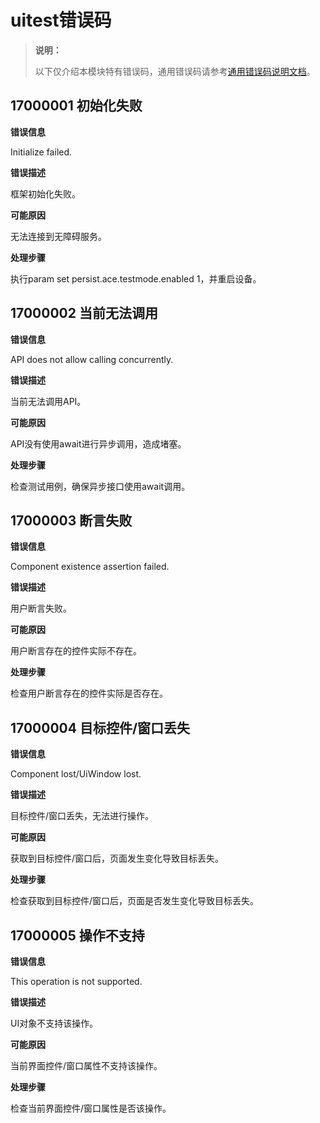 # uitest错误码

> **说明：**
>
> 以下仅介绍本模块特有错误码，通用错误码请参考[通用错误码说明文档](errorcode-universal.md)。

## 17000001 初始化失败

**错误信息**

Initialize failed.

**错误描述**

框架初始化失败。

**可能原因**

无法连接到无障碍服务。

**处理步骤**

执行param set persist.ace.testmode.enabled 1，并重启设备。

## 17000002 当前无法调用
**错误信息**

API does not allow calling concurrently.

**错误描述**

当前无法调用API。

**可能原因**

API没有使用await进行异步调用，造成堵塞。

**处理步骤**

检查测试用例，确保异步接口使用await调用。

## 17000003 断言失败
**错误信息**

Component existence assertion failed.

**错误描述**

用户断言失败。

**可能原因**

用户断言存在的控件实际不存在。

**处理步骤**

检查用户断言存在的控件实际是否存在。

## 17000004 目标控件/窗口丢失
**错误信息**

Component lost/UiWindow lost.

**错误描述**

目标控件/窗口丢失，无法进行操作。

**可能原因**

获取到目标控件/窗口后，页面发生变化导致目标丢失。

**处理步骤**

检查获取到目标控件/窗口后，页面是否发生变化导致目标丢失。

## 17000005 操作不支持
**错误信息**

This operation is not supported.

**错误描述**

UI对象不支持该操作。

**可能原因**

当前界面控件/窗口属性不支持该操作。

**处理步骤**

检查当前界面控件/窗口属性是否该操作。
